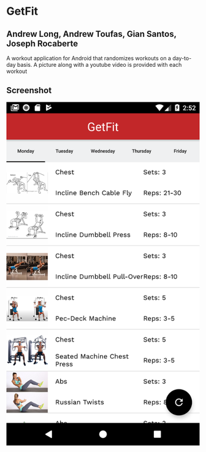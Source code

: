 # GetFit
## Andrew Long, Andrew Toufas, Gian Santos, Joseph Rocaberte

A workout application for Android that randomizes workouts on a day-to-day basis. A picture along with a youtube video is provided with each workout

## Screenshot 
![Screenshot](/screenshot.png?raw=true "Screenshot")
